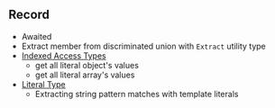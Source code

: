 ## Record

* Awaited
* Extract member from discriminated union with `Extract` utility type
* [Indexed Access Types](https://www.typescriptlang.org/docs/handbook/2/indexed-access-types.html#handbook-content)
  * get all literal object's values
  * get all literal array's values
* [Literal Type](https://www.typescriptlang.org/docs/handbook/2/everyday-types.html#literal-types)
  * Extracting string pattern matches with template literals
